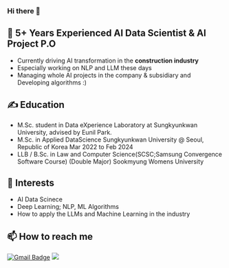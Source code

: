 ### Hi there 👋


## 🔭 5+ Years Experienced AI Data Scientist & AI Project P.O
- Currently driving AI transformation in the **construction industry** 
- Especially working on NLP and LLM these days
- Managing whole AI projects in the company & subsidiary and Developing algorithms :)

## ✍ Education
- M.Sc. student in Data eXperience Laboratory at Sungkyunkwan University, advised by Eunil Park.
- M.Sc. in Applied DataScience Sungkyunkwan University @ Seoul, Republic of Korea Mar 2022 to Feb 2024
- LLB / B.Sc. in Law and Computer Science(SCSC;Samsung Convergence Software Course) (Double Major) Sookmyung Womens University 

## 🌱 Interests
- AI Data Scinece 
- Deep Learning; NLP, ML Algorithms
- How to apply the LLMs and Machine Learning in the industry 

## 📫 How to reach me
[![Gmail Badge](https://img.shields.io/badge/Gmail-d14836?style=flat-square&logo=Gmail&logoColor=white&link=mailto:wltjs0910@gmail.com)](mailto:wltjs0910@gmail.com)
<a href="mailto:redbear0814@naver.com"><img src="https://img.shields.io/badge/Naver-03C75A?style=flat-square&logo=Naver&logoColor=white&link=mailto:redbear0814@naver.com"/></a> 



